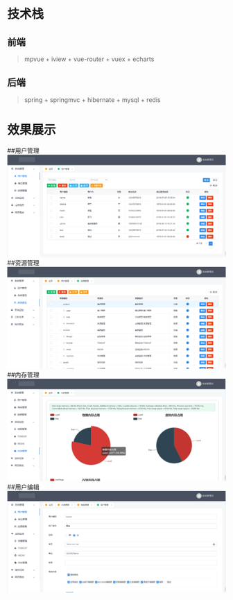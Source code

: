 # 技术栈
## 前端
> mpvue + iview + vue-router + vuex + echarts
## 后端
> spring + springmvc + hibernate + mysql + redis

# 效果展示
##用户管理
<img src="https://github.com/qianlic/titan/blob/master/snapshot/user.png"/>
##资源管理
<img src="https://github.com/qianlic/titan/blob/master/snapshot/resource.png"/>
##内存管理
<img src="https://github.com/qianlic/titan/blob/master/snapshot/memory.png"/>
##用户编辑
<img src="https://github.com/qianlic/titan/blob/master/snapshot/useredit.png"/>